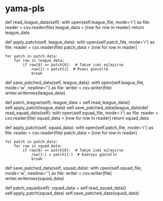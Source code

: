 # yama-pls
def read_league_data(self):
    with open(self.league_file, mode='r') as file:
        reader = csv.reader(file)
        league_data = [row for row in reader]
    return league_data

def apply_patch(self, league_data):
    with open(self.patch_file, mode='r') as file:
        reader = csv.reader(file)
        patch_data = [row for row in reader]

    for patch in patch_data:
        for row in league_data:
            if row[0] == patch[0]:  # Takım ismi eşleşirse
                row[1] = patch[1]  # Puanı güncelle
                break

def save_patched_data(self, league_data):
    with open(self.league_file, mode='w', newline='') as file:
        writer = csv.writer(file)
        writer.writerows(league_data)

def patch_league(self):
    league_data = self.read_league_data()
    self.apply_patch(league_data)
    self.save_patched_data(league_data)def read_squad_data(self):
    with open(self.squad_file, mode='r') as file:
        reader = csv.reader(file)
        squad_data = [row for row in reader]
    return squad_data

def apply_patch(self, squad_data):
    with open(self.patch_file, mode='r') as file:
        reader = csv.reader(file)
        patch_data = [row for row in reader]

    for patch in patch_data:
        for row in squad_data:
            if row[0] == patch[0]:  # Takım ismi eşleşirse
                row[1:] = patch[1:]  # Kadroyu güncelle
                break

def save_patched_data(self, squad_data):
    with open(self.squad_file, mode='w', newline='') as file:
        writer = csv.writer(file)
        writer.writerows(squad_data)

def patch_squad(self):
    squad_data = self.read_squad_data()
    self.apply_patch(squad_data)
    self.save_patched_data(squad_data)
